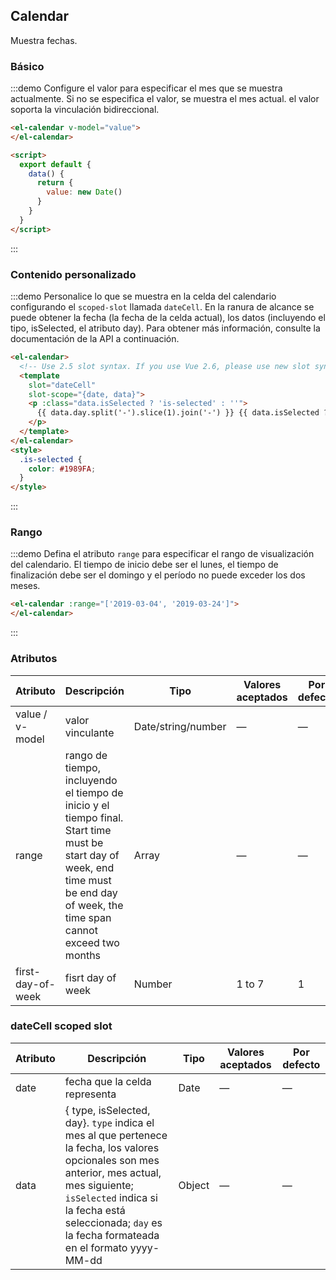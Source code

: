 ## Calendar

Muestra fechas.

### Básico

:::demo Configure el valor para especificar el mes que se muestra actualmente. Si no se especifica el valor, se muestra el mes actual. el valor soporta la vinculación bidireccional.
```html
<el-calendar v-model="value">
</el-calendar>

<script>
  export default {
    data() {
      return {
        value: new Date()
      }
    }
  }
</script>
```
:::

### Contenido personalizado

:::demo Personalice lo que se muestra en la celda del calendario configurando el `scoped-slot` llamada `dateCell`. En la ranura de alcance se puede obtener la fecha (la fecha de la celda actual), los datos (incluyendo el tipo, isSelected, el atributo day). Para obtener más información, consulte la documentación de la API a continuación.

```html
<el-calendar>
  <!-- Use 2.5 slot syntax. If you use Vue 2.6, please use new slot syntax-->
  <template
    slot="dateCell"
    slot-scope="{date, data}">
    <p :class="data.isSelected ? 'is-selected' : ''">
      {{ data.day.split('-').slice(1).join('-') }} {{ data.isSelected ? '✔️' : ''}}
    </p>
  </template>
</el-calendar>
<style>
  .is-selected {
    color: #1989FA;
  }
</style>
```
:::

### Rango

:::demo Defina el atributo `range` para especificar el rango de visualización del calendario. El tiempo de inicio debe ser el lunes, el tiempo de finalización debe ser el domingo y el período no puede exceder los dos meses.
```html
<el-calendar :range="['2019-03-04', '2019-03-24']">
</el-calendar>
```
:::

### Atributos
| Atributo        | Descripción        | Tipo      | Valores aceptados     | Por defecto |
|-----------------|------------------- |---------- |---------------------- |------------ |
| value / v-model | valor vinculante   | Date/string/number | —            | —           |
| range           | rango de tiempo, incluyendo el tiempo de inicio y el tiempo final. Start time must be start day of week, end time must be end day of week, the time span cannot exceed two months | Array     | —           | —      |
| first-day-of-week | fisrt day of week| Number    | 1 to 7                |  1          |

### dateCell scoped slot
| Atributo      | Descripción | Tipo   | Valores aceptados | Por defecto |
|-----------------|-------------- |---------- |---------------------- |--------- |
| date            | fecha que la celda representa | Date      | —                     | —        |
| data            | { type, isSelected, day}. `type` indica el mes al que pertenece la fecha, los valores opcionales son mes anterior, mes actual, mes siguiente; `isSelected` indica si la fecha está seleccionada; `day` es la fecha formateada en el formato yyyy-MM-dd | Object      | —           | —      |

